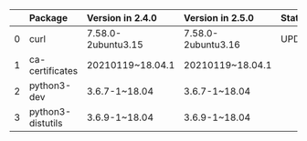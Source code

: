 <!-- markdown-link-check-disable -->

|    | Package           | Version in 2.4.0   | Version in 2.5.0   | Status   |
|---:|:------------------|:-------------------|:-------------------|:---------|
|  0 | curl              | 7.58.0-2ubuntu3.15 | 7.58.0-2ubuntu3.16 | UPDATED  |
|  1 | ca-certificates   | 20210119~18.04.1   | 20210119~18.04.1   |          |
|  2 | python3-dev       | 3.6.7-1~18.04      | 3.6.7-1~18.04      |          |
|  3 | python3-distutils | 3.6.9-1~18.04      | 3.6.9-1~18.04      |          |